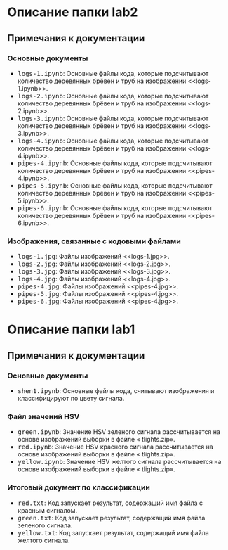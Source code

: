 # Описание папки lab2

## Примечания к документации

### Основные документы
- <span style="font-size: 1.2em;">`logs-1.ipynb`</span>: Основные файлы кода, которые подсчитывают количество деревянных брёвен и труб на изображении <<logs-1.ipynb>>.
- <span style="font-size: 1.2em;">`logs-2.ipynb`</span>: Основные файлы кода, которые подсчитывают количество деревянных брёвен и труб на изображении <<logs-2.ipynb>>.
- <span style="font-size: 1.2em;">`logs-3.ipynb`</span>: Основные файлы кода, которые подсчитывают количество деревянных брёвен и труб на изображении <<logs-3.ipynb>>.
- <span style="font-size: 1.2em;">`logs-4.ipynb`</span>: Основные файлы кода, которые подсчитывают количество деревянных брёвен и труб на изображении <<logs-4.ipynb>>.
- <span style="font-size: 1.2em;">`pipes-4.ipynb`</span>: Основные файлы кода, которые подсчитывают количество деревянных брёвен и труб на изображении <<pipes-4.ipynb>>.
- <span style="font-size: 1.2em;">`pipes-5.ipynb`</span>: Основные файлы кода, которые подсчитывают количество деревянных брёвен и труб на изображении <<pipes-5.ipynb>>.
- <span style="font-size: 1.2em;">`pipes-6.ipynb`</span>: Основные файлы кода, которые подсчитывают количество деревянных брёвен и труб на изображении <<pipes-6.ipynb>>.

### Изображения, связанные с кодовыми файлами
- <span style="font-size: 1.2em;">`logs-1.jpg`</span>: Файлы изображений <<logs-1.jpg>>.
- <span style="font-size: 1.2em;">`logs-2.jpg`</span>: Файлы изображений <<logs-2.jpg>>.
- <span style="font-size: 1.2em;">`logs-3.jpg`</span>:  Файлы изображений <<logs-3.jpg>>.
- <span style="font-size: 1.2em;">`logs-4.jpg`</span>:  Файлы изображений <<logs-4.jpg>>.
- <span style="font-size: 1.2em;">`pipes-4.jpg`</span>:  Файлы изображений <<pipes-4.jpg>>.
- <span style="font-size: 1.2em;">`pipes-5.jpg`</span>:  Файлы изображений <<pipes-4.jpg>>.
- <span style="font-size: 1.2em;">`pipes-6.jpg`</span>:  Файлы изображений <<pipes-4.jpg>>.

# Описание папки lab1

## Примечания к документации

### Основные документы
- <span style="font-size: 1.2em;">`shen1.ipynb`</span>: Основные файлы кода, считывают изображения и классифицируют по цвету сигнала.

### Файл значений HSV
- <span style="font-size: 1.2em;">`green.ipynb`</span>: Значение HSV зеленого сигнала рассчитывается на основе изображений выборки в файле « tlights.zip».
- <span style="font-size: 1.2em;">`red.ipynb`</span>: Значение HSV красного сигнала рассчитывается на основе изображений выборки в файле « tlights.zip».
- <span style="font-size: 1.2em;">`yellow.ipynb`</span>: Значение HSV желтого сигнала рассчитывается на основе изображений выборки в файле « tlights.zip».

### Итоговый документ по классификации
- <span style="font-size: 1.2em;">`red.txt`</span>: Код запускает результат, содержащий имя файла с красным сигналом.
- <span style="font-size: 1.2em;">`green.txt`</span>: Код запускает результат, содержащий имя файла зеленого сигнала.
- <span style="font-size: 1.2em;">`yellow.txt`</span>: Код запускает результат, содержащий имя файла желтого сигнала.
